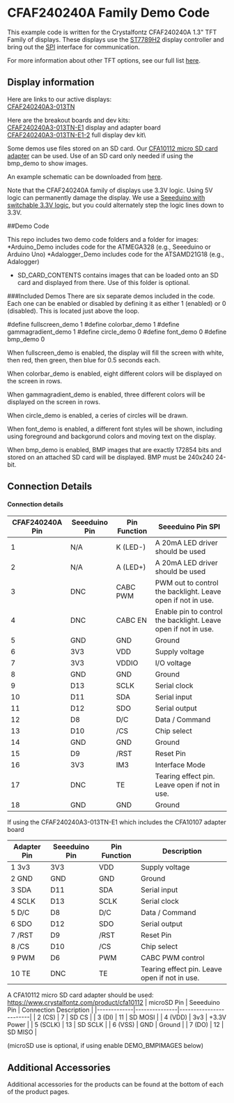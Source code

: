# CFAF240240A Family Demo Code

This example code is written for the Crystalfontz CFAF240240A 1.3" TFT Family of displays. These displays use the [ST7789H2](https://www.crystalfontz.com/controllers/Sitronix/ST7789H2/449) display controller and bring out the [SPI](https://www.crystalfontz.com/blog/glossary/spi) interface for communication.

For more information about other TFT options, see our full list [here](https://www.crystalfontz.com/c/tft-lcd-displays/25).

## Display information
Here are links to our active displays:\
[CFAF240240A3-013TN](https://www.crystalfontz.com/product/cfaf240240a3013tn)

Here are the breakout boards and dev kits:\
[CFAF240240A3-013TN-E1](https://www.crystalfontz.com/product/cfaf240240a3013tne1) display and adapter board \
[CFAF240240A3-013TN-E1-2](https://www.crystalfontz.com/product/cfaf240240a3013tne12) full display dev kit\

Some demos use files stored on an SD card. Our [CFA10112 micro SD card adapter](https://www.crystalfontz.com/product/cfa10112) can be used. Use of an SD card only needed if using the bmp_demo to show images.

An example schematic can be downloaded from [here](https://www.crystalfontz.com/products/document/4386/CFAF240240A1013T_0v1_CAM.zip).

Note that the CFAF240240A family of displays use 3.3V logic. Using 5V logic can permanently damage the display. We use a [Seeeduino with switchable 3.3V logic](https://crystalfontz.com/product/cfapn15062), but you could alternately step the logic lines down to 3.3V.

##Demo Code

This repo includes two demo code folders and a folder for images:
*Arduino_Demo includes code for the ATMEGA328 (e.g., Seeeduino or Arduino Uno) 
*Adalogger_Demo includes code for the ATSAMD21G18 (e.g., Adalogger)
* SD_CARD_CONTENTS contains images that can be loaded onto an SD card and displayed from there. Use of this folder is optional.

###Included Demos
There are six separate demos included in the code. Each one can be enabled or disabled by defining it as either 1 (enabled) or 0 (disabled). This is located just above the loop.

#define fullscreen_demo     1
#define colorbar_demo       1
#define gammagradient_demo  1
#define circle_demo         0
#define font_demo           0
#define bmp_demo            0

When fullscreen_demo is enabled, the display will fill the screen with white, then red, then green, then blue for 0.5 seconds each.

When colorbar_demo is enabled, eight different colors will be displayed on the screen in rows.

When gammagradient_demo is enabled, three different colors will be displayed on the screen in rows.

When circle_demo is enabled, a ceries of circles will be drawn.

When font_demo is enabled, a different font styles will be shown, including using foreground and backgorund colors and moving text on the display.

When bmp_demo is enabled, BMP images that are exactly 172854 bits and stored on an attached SD card will be displayed.  BMP must be 240x240 24-bit.

## Connection Details
#### Connection details 

| CFAF240240A Pin | Seeeduino Pin  | Pin Function | Seeeduino Pin SPI | 
|-----------------|----------------|--------------|---------------------------------- |
| 1               | N/A            | K (LED-)     | A 20mA LED driver should be used   |
| 2               | N/A            | A (LED+)     | A 20mA LED driver should be used   |
| 3               | DNC            | CABC PWM     | PWM out to control the backlight. Leave open if not in use.|
| 4               | DNC            | CABC EN      | Enable pin to control the backlight. Leave open if not in use.|
| 5               | GND            | GND          | Ground                                        |
| 6               | 3V3            | VDD          | Supply voltage                                |
| 7               | 3V3            | VDDIO        | I/O voltage                                   |
| 8               | GND            | GND          | Ground                                        |
| 9               | D13            | SCLK         | Serial clock                                  |
| 10              | D11            | SDA          | Serial input                                  |
| 11              | D12            | SDO          | Serial output                                 |
| 12              | D8             | D/C          | Data / Command                                |
| 13              | D10            | /CS          | Chip select                                   |
| 14              | GND            | GND          | Ground                                        |
| 15              | D9             | /RST         | Reset Pin                                     |
| 16              | 3V3            | IM3          | Interface Mode                                |
| 17              | DNC            | TE           | Tearing effect pin. Leave open if not in use. |
| 18              | GND            | GND          | Ground                                        |


If using the CFAF240240A3-013TN-E1 which includes the CFA10107 adapter board

| Adapter Pin  | Seeeduino Pin  | Pin Function | Description       | 
|--------------|----------------|--------------|------------------ |
| 1 3v3        | 3V3            | VDD          | Supply voltage    |
| 2 GND        | GND            | GND          | Ground            |
| 3 SDA        | D11            | SDA          | Serial input      |
| 4 SCLK       | D13            | SCLK         | Serial clock      |
| 5 D/C        | D8             | D/C          | Data / Command    |
| 6 SDO        | D12            | SDO          | Serial output     |
| 7 /RST       | D9             | /RST         | Reset Pin         |
| 8 /CS        | D10            | /CS          | Chip select       |    
| 9 PWM        | D6             | PWM          | CABC PWM control  |
| 10 TE        | DNC            | TE           | Tearing effect pin. Leave open if not in use. |      



A CFA10112 micro SD card adapter should be used: https://www.crystalfontz.com/product/cfa10112
| microSD Pin | Seeeduino Pin | Connection Description |
|-------------|---------------|------------------------|
| 2 (CS)      | 7             | SD CS                  |
| 3 (DI)      | 11            | SD MOSI                |
| 4 (VDD)     | 3v3           | +3.3V Power            |
| 5 (SCLK)    | 13            | SD SCLK                |
| 6 (VSS)     | GND           | Ground                 |
| 7 (DO)      | 12            | SD MISO                |

(microSD use is optional, if using enable DEMO_BMPIMAGES below)

## Additional Accessories
Additional accessories for the products can be found at the bottom of each of the product pages. 

